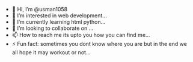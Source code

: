 - 👋 Hi, I’m @usman1058
- 👀 I’m interested in web development...
- 🌱 I’m currently learning html python...
- 💞️ I’m looking to collaborate on ...
- 📫 How to reach me  its upto you how you can find me...
- ⚡ Fun fact: sometimes you dont know where you are but in the end we all hope it may workout or not...

<!---
usman1058/usman1058 is a ✨ special ✨ repository because its `README.md` (this file) appears on your GitHub profile.
You can click the Preview link to take a look at your changes.
--->
